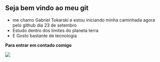 ## Seja bem vindo ao meu git


- me chamo Gabriel Tokarski e estou iniciando minha caminhada agora pelo github dia 23 de setembro
- Estudo dentro dos limites do planeta terra
- E Gosto bastante de tecnologia

 **Para entrar em  contado comigo** 

![](https://media1.tenor.com/m/coMS8OusPQ8AAAAd/senna-lotus.gif)
